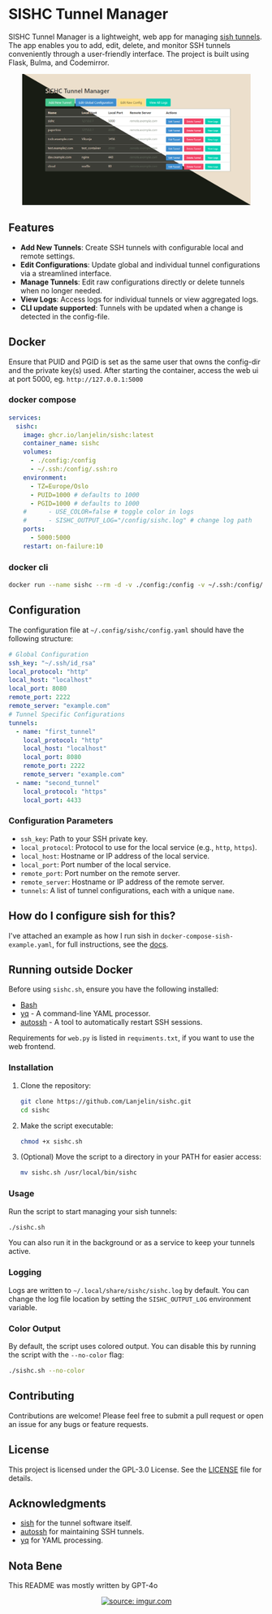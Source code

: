 # SISHC Tunnel Manager

SISHC Tunnel Manager is a lightweight, web app for managing [sish tunnels](https://docs.ssi.sh/).
The app enables you to add, edit, delete, and monitor SSH tunnels conveniently through a user-friendly interface.
The project is built using Flask, Bulma, and Codemirror.

<div align="center">
  <a href="https://github.com/Lanjelin/sishc/blob/main/.github/sishc.png">
    <img src="https://raw.githubusercontent.com/Lanjelin/sishc/refs/heads/main/.github/sishc.png" title="screenshot" width="450" />
  </a>
</div>

## Features

- **Add New Tunnels**: Create SSH tunnels with configurable local and remote settings.
- **Edit Configurations**: Update global and individual tunnel configurations via a streamlined interface.
- **Manage Tunnels**: Edit raw configurations directly or delete tunnels when no longer needed.
- **View Logs**: Access logs for individual tunnels or view aggregated logs.
- **CLI update supported**: Tunnels with be updated when a change is detected in the config-file.

## Docker

Ensure that PUID and PGID is set as the same user that owns the config-dir and the private key(s) used.
After starting the container, access the web ui at port 5000, eg. `http://127.0.0.1:5000`

### docker compose

```yaml
services:
  sishc:
    image: ghcr.io/lanjelin/sishc:latest
    container_name: sishc
    volumes:
      - ./config:/config
      - ~/.ssh:/config/.ssh:ro
    environment:
      - TZ=Europe/Oslo
      - PUID=1000 # defaults to 1000
      - PGID=1000 # defaults to 1000
    #      - USE_COLOR=false # toggle color in logs
    #      - SISHC_OUTPUT_LOG="/config/sishc.log" # change log path
    ports:
      - 5000:5000
    restart: on-failure:10
```

### docker cli

```bash
docker run --name sishc --rm -d -v ./config:/config -v ~/.ssh:/config/.ssh:ro -e TZ=Europe/Oslo -e PUID=${UID} -e PGID=${GID} -p 5000:5000 ghcr.io/lanjelin/sishc:latest
```

## Configuration

The configuration file at `~/.config/sishc/config.yaml` should have the following structure:

```yaml
# Global Configuration
ssh_key: "~/.ssh/id_rsa"
local_protocol: "http"
local_host: "localhost"
local_port: 8080
remote_port: 2222
remote_server: "example.com"
# Tunnel Specific Configurations
tunnels:
  - name: "first_tunnel"
    local_protocol: "http"
    local_host: "localhost"
    local_port: 8080
    remote_port: 2222
    remote_server: "example.com"
  - name: "second_tunnel"
    local_protocol: "https"
    local_port: 4433
```

### Configuration Parameters

- `ssh_key`: Path to your SSH private key.
- `local_protocol`: Protocol to use for the local service (e.g., `http`, `https`).
- `local_host`: Hostname or IP address of the local service.
- `local_port`: Port number of the local service.
- `remote_port`: Port number on the remote server.
- `remote_server`: Hostname or IP address of the remote server.
- `tunnels`: A list of tunnel configurations, each with a unique `name`.

## How do I configure sish for this?

I've attached an example as how I run sish in `docker-compose-sish-example.yaml`, for full instructions, see the [docs](https://docs.ssi.sh/getting-started#docker-compose).

## Running outside Docker

Before using `sishc.sh`, ensure you have the following installed:

- [Bash](https://www.gnu.org/software/bash/)
- [yq](https://github.com/mikefarah/yq) - A command-line YAML processor.
- [autossh](https://github.com/haifux/autossh) - A tool to automatically restart SSH sessions.

Requirements for `web.py` is listed in `requiments.txt`, if you want to use the web frontend.

### Installation

1. Clone the repository:

   ```bash
   git clone https://github.com/Lanjelin/sishc.git
   cd sishc
   ```

2. Make the script executable:

   ```bash
   chmod +x sishc.sh
   ```

3. (Optional) Move the script to a directory in your PATH for easier access:

   ```bash
   mv sishc.sh /usr/local/bin/sishc
   ```

### Usage

Run the script to start managing your sish tunnels:

```bash
./sishc.sh
```

You can also run it in the background or as a service to keep your tunnels active.

### Logging

Logs are written to `~/.local/share/sishc/sishc.log` by default. You can change the log file location by setting the `SISHC_OUTPUT_LOG` environment variable.

### Color Output

By default, the script uses colored output. You can disable this by running the script with the `--no-color` flag:

```bash
./sishc.sh --no-color
```

## Contributing

Contributions are welcome! Please feel free to submit a pull request or open an issue for any bugs or feature requests.

## License

This project is licensed under the GPL-3.0 License. See the [LICENSE](LICENSE) file for details.

## Acknowledgments

- [sish](https://docs.ssi.sh/) for the tunnel software itself.
- [autossh](https://github.com/haifux/autossh) for maintaining SSH tunnels.
- [yq](https://github.com/mikefarah/yq) for YAML processing.

## Nota Bene

This README was mostly written by GPT-4o

<div align="center">
  <a href="https://imgur.com/k4VWmn7">
    <img src="https://user-images.githubusercontent.com/74038190/216644507-4f06ea29-bf55-4356-aac0-d42751461a9d.gif" title="source: imgur.com" width="150" />
  </a>
</div>
